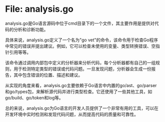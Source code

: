# File: analysis.go

analysis.go是Go语言源码中位于cmd目录下的一个文件，其主要作用是提供对代码的分析和诊断功能。

具体来说，analysis.go定义了一个名为"go vet"的命令，该命令用于检查Go程序中常见的错误并提出建议。例如，它可以检查未使用的变量、类型转换错误、空指针引用等等。

该命令通过调用内部包中定义的分析器来分析代码，每个分析器都有自己的一组规则，用于检测特定类型的错误或代码问题。一旦发现问题，分析器会生成一份报告，其中包含错误的位置、描述和建议。

从实现的角度来看，analysis.go主要依赖于Go语言中内置的go/ast、go/parser和go/types包，来解析源代码并进行类型检查。它还使用了一些其他工具，如go/build、go/token和log等。

总的来说，analysis.go为Go语言的开发人员提供了一个非常有用的工具，可以在开发环境中实时检测和发现代码问题，从而提高代码的质量和可靠性。

